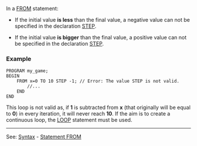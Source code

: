 In a [FROM](from_statement.md) statement:

- If the initial value **is less** than the final value, a negative value can not be specified in the declaration [STEP](step.md).

- If the initial value **is bigger** than the final value, a positive value can not be specified in the declaration [STEP](step.md).

### Example
```
PROGRAM my_game;
BEGIN
    FROM x=0 TO 10 STEP -1; // Error: The value STEP is not valid.
        //...
    END
END
```


This loop is not valid as, if **1** is subtracted from **x** (that originally will be equal to **0**) in every iteration, it will never reach **10**. If the aim is to create a continuous loop, the [LOOP](loop_statement.md) statement must be used.

---------------------------------------
See: [Syntax](syntax_of_a_programdot.md) - [Statement FROM](from_statement.md)

